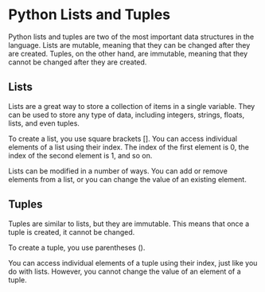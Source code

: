 # Python Lists and Tuples

Python lists and tuples are two of the most important data structures in the language. Lists are mutable, meaning that they can be changed after they are created. Tuples, on the other hand, are immutable, meaning that they cannot be changed after they are created.

## Lists

Lists are a great way to store a collection of items in a single variable. They can be used to store any type of data, including integers, strings, floats, lists, and even tuples.

To create a list, you use square brackets [].
You can access individual elements of a list using their index. The index of the first element is 0, the index of the second element is 1, and so on.

Lists can be modified in a number of ways. You can add or remove elements from a list, or you can change the value of an existing element.


## Tuples

Tuples are similar to lists, but they are immutable. This means that once a tuple is created, it cannot be changed.

To create a tuple, you use parentheses ().

You can access individual elements of a tuple using their index, just like you do with lists. However, you cannot change the value of an element of a tuple.

